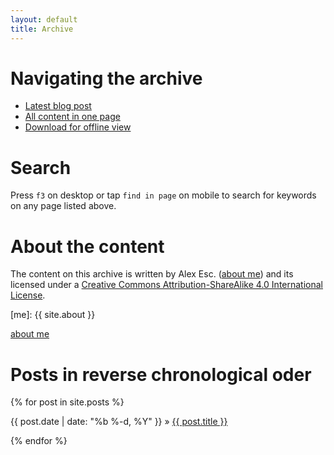 ```yaml
---
layout: default
title: Archive
---
```


# Navigating the archive

* [Latest blog post](index.md)
* [All content in one page](all.md)
* [Download for offline view][dl]

# Search

Press `f3` on desktop or tap `find in page` on mobile to search for keywords on any page listed above.

# About the content

The content on this archive is written by Alex Esc. (<a href="{{ site.about }}">about me</a>) and its licensed under a [Creative Commons Attribution-ShareAlike 4.0 International License][l].


[l]: https://creativecommons.org/licenses/by-sa/4.0/
[me]: {{ site.about }}



<a href="{{ site.about }}">about me</a>

# Posts in reverse chronological oder

{% for post in site.posts %}

<div>
  {{ post.date | date: "%b %-d, %Y" }}
    »
  <span class='post-title'>
    <a href="{{ site.path }}{{ post.url }}">{{ post.title }}</a>
  </span>
</div>

{% endfor %}

[dl]: https://github.com/alex-esc/posts/archive/master.zip